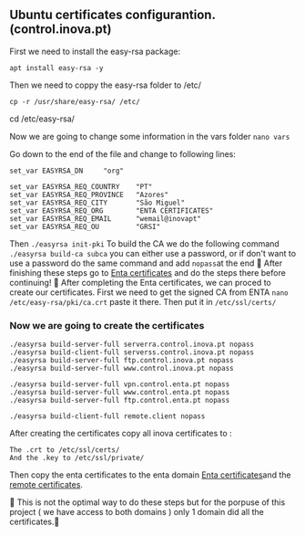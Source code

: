 ## Ubuntu certificates configurantion. (control.inova.pt)

First we need to install the easy-rsa package:
```
apt install easy-rsa -y
```
Then we need to coppy the easy-rsa folder to /etc/
```
cp -r /usr/share/easy-rsa/ /etc/
```
cd /etc/easy-rsa/

Now we are going to change some information in the vars folder ```nano vars```

Go down to the end of the file and change to following lines:
```
set_var EASYRSA_DN     "org"

set_var EASYRSA_REQ_COUNTRY    "PT"
set_var EASYRSA_REQ_PROVINCE   "Azores"
set_var EASYRSA_REQ_CITY       "São Miguel"
set_var EASYRSA_REQ_ORG        "ENTA CERTIFICATES"
set_var EASYRSA_REQ_EMAIL      "wemail@inovapt"
set_var EASYRSA_REQ_OU         "GRSI"
```
Then ```./easyrsa init-pki```
To build the CA we do the following command ```./easyrsa build-ca subca``` you can either use a password, or if don't want to use a password do the same command and add ```nopass```at the end
🛑
After finishing these steps go to [Enta certificates](https://github.com/Rodrigo-Serpa/AWS-Project/blob/main/RedHat/Certificates.md) and do the steps there before continuing!
🛑
After completing the Enta certificates, we can proced to create our certificates.
First we need to get the signed CA from ENTA ```nano /etc/easy-rsa/pki/ca.crt``` paste it there.
Then put it in ```/etc/ssl/certs/ ```
### Now we are going to create the certificates
```
./easyrsa build-server-full serverra.control.inova.pt nopass
./easyrsa build-client-full serverss.control.inova.pt nopass
./easyrsa build-server-full ftp.control.inova.pt nopass
./easyrsa build-server-full www.control.inova.pt nopass

./easyrsa build-server-full vpn.control.enta.pt nopass
./easyrsa build-server-full www.control.enta.pt nopass
./easyrsa build-server-full ftp.control.enta.pt nopass

./easyrsa build-client-full remote.client nopass
```
After creating the certificates copy all inova certificates to :
``` 
The .crt to /etc/ssl/certs/
And the .key to /etc/ssl/private/
```
Then copy the enta certificates to the enta domain [Enta certificates](https://github.com/Rodrigo-Serpa/AWS-Project/blob/main/RedHat/Certificates.md)and the
[remote certificates](https://github.com/Rodrigo-Serpa/AWS-Project/blob/main/Remote/Openvpn.md).

🛑 This is not the optimal way to do these steps but for the porpuse of this project ( we have access to both domains ) only 1 domain did all the certificates.🛑
